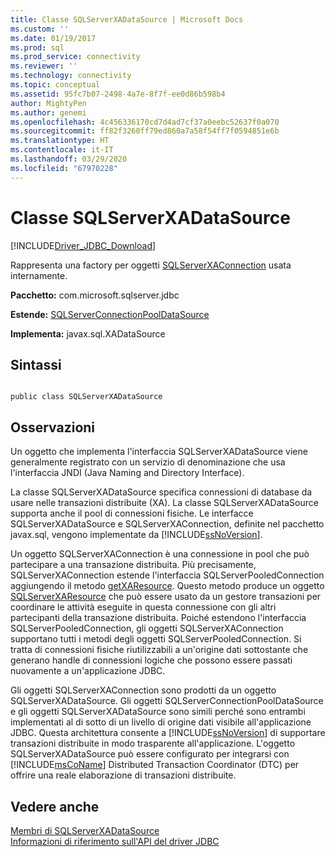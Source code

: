 ```yaml
---
title: Classe SQLServerXADataSource | Microsoft Docs
ms.custom: ''
ms.date: 01/19/2017
ms.prod: sql
ms.prod_service: connectivity
ms.reviewer: ''
ms.technology: connectivity
ms.topic: conceptual
ms.assetid: 95fc7b07-2498-4a7e-8f7f-ee0d86b598b4
author: MightyPen
ms.author: genemi
ms.openlocfilehash: 4c456336170cd7d4ad7cf37a0eebc52637f0a070
ms.sourcegitcommit: ff82f3260ff79ed860a7a58f54ff7f0594851e6b
ms.translationtype: HT
ms.contentlocale: it-IT
ms.lasthandoff: 03/29/2020
ms.locfileid: "67970228"
---
```

# <a name="sqlserverxadatasource-class"></a>Classe SQLServerXADataSource
[!INCLUDE[Driver_JDBC_Download](../../../includes/driver_jdbc_download.md)]

  Rappresenta una factory per oggetti [SQLServerXAConnection](../../../connect/jdbc/reference/sqlserverxaconnection-class.md) usata internamente.  
  
 **Pacchetto:** com.microsoft.sqlserver.jdbc  
  
 **Estende:** [SQLServerConnectionPoolDataSource](../../../connect/jdbc/reference/sqlserverconnectionpooldatasource-class.md)  
  
 **Implementa:** javax.sql.XADataSource  
  
## <a name="syntax"></a>Sintassi  
  
```  
  
public class SQLServerXADataSource  
```  
  
## <a name="remarks"></a>Osservazioni  
 Un oggetto che implementa l'interfaccia SQLServerXADataSource viene generalmente registrato con un servizio di denominazione che usa l'interfaccia JNDI (Java Naming and Directory Interface).  
  
 La classe SQLServerXADataSource specifica connessioni di database da usare nelle transazioni distribuite (XA). La classe SQLServerXADataSource supporta anche il pool di connessioni fisiche. Le interfacce SQLServerXADataSource e SQLServerXAConnection, definite nel pacchetto javax.sql, vengono implementate da [!INCLUDE[ssNoVersion](../../../includes/ssnoversion-md.md)].  
  
 Un oggetto SQLServerXAConnection è una connessione in pool che può partecipare a una transazione distribuita. Più precisamente, SQLServerXAConnection estende l'interfaccia SQLServerPooledConnection aggiungendo il metodo [getXAResource](../../../connect/jdbc/reference/getxaresource-method-sqlserverxaconnection.md). Questo metodo produce un oggetto [SQLServerXAResource](../../../connect/jdbc/reference/sqlserverxaresource-class.md) che può essere usato da un gestore transazioni per coordinare le attività eseguite in questa connessione con gli altri partecipanti della transazione distribuita. Poiché estendono l'interfaccia SQLServerPooledConnection, gli oggetti SQLServerXAConnection supportano tutti i metodi degli oggetti SQLServerPooledConnection. Si tratta di connessioni fisiche riutilizzabili a un'origine dati sottostante che generano handle di connessioni logiche che possono essere passati nuovamente a un'applicazione JDBC.  
  
 Gli oggetti SQLServerXAConnection sono prodotti da un oggetto SQLServerXADataSource. Gli oggetti SQLServerConnectionPoolDataSource e gli oggetti SQLServerXADataSource sono simili perché sono entrambi implementati al di sotto di un livello di origine dati visibile all'applicazione JDBC. Questa architettura consente a [!INCLUDE[ssNoVersion](../../../includes/ssnoversion-md.md)] di supportare transazioni distribuite in modo trasparente all'applicazione. L'oggetto SQLServerXADataSource può essere configurato per integrarsi con [!INCLUDE[msCoName](../../../includes/msconame_md.md)] Distributed Transaction Coordinator (DTC) per offrire una reale elaborazione di transazioni distribuite.  
  
## <a name="see-also"></a>Vedere anche  
 [Membri di SQLServerXADataSource](../../../connect/jdbc/reference/sqlserverxadatasource-members.md)   
 [Informazioni di riferimento sull'API del driver JDBC](../../../connect/jdbc/reference/jdbc-driver-api-reference.md)  
  
  
